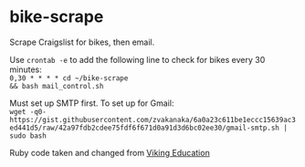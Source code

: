 # bike-scrape
Scrape Craigslist for bikes, then email.


Use <code>crontab -e</code> to add the following line to check for bikes every 30 minutes:<br/>
<code>0,30 * * * * cd ~/bike-scrape && bash mail_control.sh</code>

Must set up SMTP first. To set up for Gmail:  
```wget -q0- https://gist.githubusercontent.com/zvakanaka/6a0a23c611be1eccc15639ac3ed441d5/raw/42a97fdb2cdee75fdf6f671d0a91d3d6bc02ee30/gmail-smtp.sh | sudo bash```

Ruby code taken and changed from <a href="https://github.com/vikingeducation/scrape_demo">Viking Education</a>
